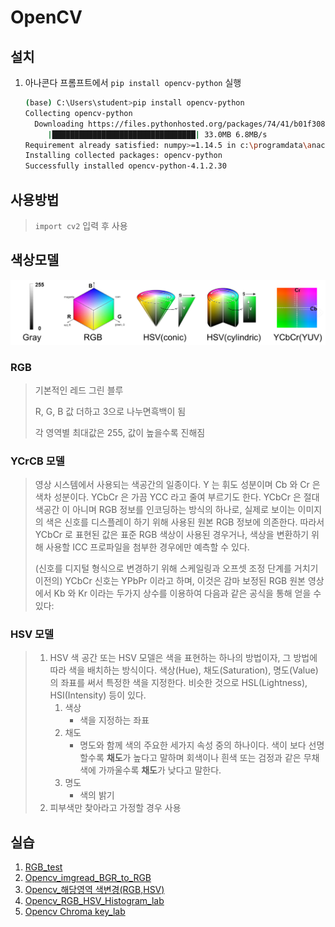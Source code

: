 # OpenCV

## 설치

1. 아나콘다 프롬프트에서 `pip install opencv-python` 실행

   ```bash
   (base) C:\Users\student>pip install opencv-python
   Collecting opencv-python
     Downloading https://files.pythonhosted.org/packages/74/41/b01f308ca4a22c8c368ed4ee80ef5318efe2f221cd0024a3a0ee9df6a94d/opencv_python-4.1.2.30-cp37-cp37m-win_amd64.whl (33.0MB)
        |████████████████████████████████| 33.0MB 6.8MB/s
   Requirement already satisfied: numpy>=1.14.5 in c:\programdata\anaconda3\lib\site-packages (from opencv-python) (1.16.5)
   Installing collected packages: opencv-python
   Successfully installed opencv-python-4.1.2.30
   ```




## 사용방법

>  `import cv2` 입력 후 사용



## 색상모델

![color](images/color.PNG)



### RGB

> 기본적인 레드 그린 블루
>
> R, G, B 값 더하고 3으로 나누면흑백이 됨
>
> 각 영역별 최대값은 255, 값이 높을수록 진해짐



### YCrCB 모델

>영상 시스템에서 사용되는 색공간의 일종이다. Y 는 휘도 성분이며 Cb 와 Cr 은 색차 성분이다. YCbCr 은 가끔 YCC 라고 줄여 부르기도 한다. YCbCr 은 절대 색공간 이 아니며 RGB 정보를 인코딩하는 방식의 하나로, 실제로 보이는 이미지의 색은 신호를 디스플레이 하기 위해 사용된 원본 RGB 정보에 의존한다. 따라서 YCbCr 로 표현된 값은 표준 RGB 색상이 사용된 경우거나, 색상을 변환하기 위해 사용할 ICC 프로파일을 첨부한 경우에만 예측할 수 있다.
>
>(신호를 디지털 형식으로 변경하기 위해 스케일링과 오프셋 조정 단계를 거치기 이전의) YCbCr 신호는 YPbPr 이라고 하며, 이것은 감마 보정된 RGB 원본 영상에서 Kb 와 Kr 이라는 두가지 상수를 이용하여 다음과 같은 공식을 통해 얻을 수 있다:



### HSV 모델 

> 1. HSV 색 공간 또는 HSV 모델은 색을 표현하는 하나의 방법이자, 그 방법에 따라 색을 배치하는 방식이다. 색상(Hue), 채도(Saturation), 명도(Value)의 좌표를 써서 특정한 색을 지정한다. 비슷한 것으로 HSL(Lightness), HSI(Intensity) 등이 있다.
>    1. 색상
>       - 색을 지정하는 좌표
>    2. 채도
>       - 명도와 함께 색의 주요한 세가지 속성 중의 하나이다. 색이 보다 선명할수록 **채도**가 높다고 말하며 회색이나 흰색 또는 검정과 같은 무채색에 가까울수록 **채도**가 낮다고 말한다.
>    3. 명도
>       - 색의 밝기
> 2. 피부색만 찾아라고 가정할 경우 사용





## 실습

1. [RGB_test](https://github.com/madfalc0n/Image-analysis-and-develope/tree/master/image_processing/20200106/1.1_rgb_test.ipynb)
2. [Opencv_imgread_BGR_to_RGB](https://github.com/madfalc0n/Image-analysis-and-develope/tree/master/image_processing/https://github.com/madfalc0n/Image-analysis-and-develope/tree/master/image_processing/20200106/1.2_opencv_1_img_open_converting.ipynb)
3. [Opencv_해당영역 색변경(RGB,HSV)](https://github.com/madfalc0n/Image-analysis-and-develope/tree/master/image_processing/20200106/1.3_opencv_2_hsv_lab.ipynb)
4. [Opencv_RGB_HSV_Histogram_lab](https://github.com/madfalc0n/Image-analysis-and-develope/tree/master/image_processing/20200106/1.4_opencv_3_hist_lab.ipynb)
5. [Opencv Chroma key_lab](https://github.com/madfalc0n/Image-analysis-and-develope/tree/master/image_processing/20200106/1.5_opencv_5_chromakey.ipynb)